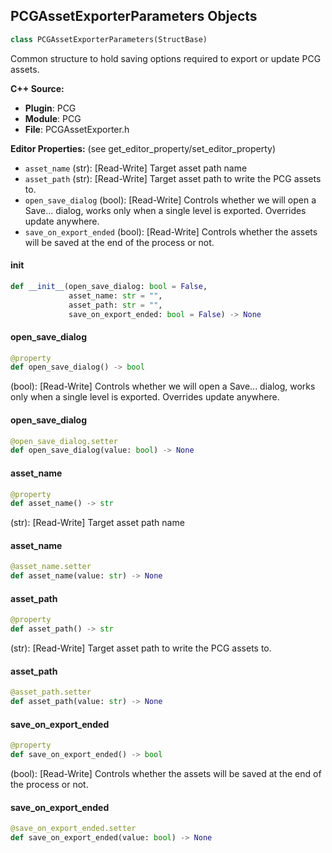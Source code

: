 ## PCGAssetExporterParameters Objects

```python
class PCGAssetExporterParameters(StructBase)
```

Common structure to hold saving options required to export or update PCG assets.

**C++ Source:**

- **Plugin**: PCG
- **Module**: PCG
- **File**: PCGAssetExporter.h

**Editor Properties:** (see get_editor_property/set_editor_property)

- ``asset_name`` (str):  [Read-Write] Target asset path name
- ``asset_path`` (str):  [Read-Write] Target asset path to write the PCG assets to.
- ``open_save_dialog`` (bool):  [Read-Write] Controls whether we will open a Save... dialog, works only when a single level is exported. Overrides update anywhere.
- ``save_on_export_ended`` (bool):  [Read-Write] Controls whether the assets will be saved at the end of the process or not.

<a id="unreal.PCGAssetExporterParameters.__init__"></a>

#### __init__

```python
def __init__(open_save_dialog: bool = False,
             asset_name: str = "",
             asset_path: str = "",
             save_on_export_ended: bool = False) -> None
```

<a id="unreal.PCGAssetExporterParameters.open_save_dialog"></a>

#### open_save_dialog

```python
@property
def open_save_dialog() -> bool
```

(bool):  [Read-Write] Controls whether we will open a Save... dialog, works only when a single level is exported. Overrides update anywhere.

<a id="unreal.PCGAssetExporterParameters.open_save_dialog"></a>

#### open_save_dialog

```python
@open_save_dialog.setter
def open_save_dialog(value: bool) -> None
```

<a id="unreal.PCGAssetExporterParameters.asset_name"></a>

#### asset_name

```python
@property
def asset_name() -> str
```

(str):  [Read-Write] Target asset path name

<a id="unreal.PCGAssetExporterParameters.asset_name"></a>

#### asset_name

```python
@asset_name.setter
def asset_name(value: str) -> None
```

<a id="unreal.PCGAssetExporterParameters.asset_path"></a>

#### asset_path

```python
@property
def asset_path() -> str
```

(str):  [Read-Write] Target asset path to write the PCG assets to.

<a id="unreal.PCGAssetExporterParameters.asset_path"></a>

#### asset_path

```python
@asset_path.setter
def asset_path(value: str) -> None
```

<a id="unreal.PCGAssetExporterParameters.save_on_export_ended"></a>

#### save_on_export_ended

```python
@property
def save_on_export_ended() -> bool
```

(bool):  [Read-Write] Controls whether the assets will be saved at the end of the process or not.

<a id="unreal.PCGAssetExporterParameters.save_on_export_ended"></a>

#### save_on_export_ended

```python
@save_on_export_ended.setter
def save_on_export_ended(value: bool) -> None
```

<a id="unreal.PCGAttributeFilterThresholdSettings"></a>